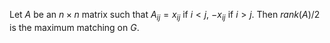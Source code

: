 Let $A$ be an $n \times n$ matrix such that $A_{ij} = x_{ij}$ if $i < j$, $-x_{ij}$ if $i > j$. Then $rank(A) / 2$ is the maximum matching on $G$. 
